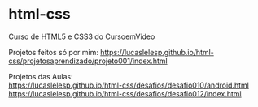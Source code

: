 # html-css
 Curso de HTML5 e CSS3 do CursoemVideo

  Projetos feitos só por mim:
 https://lucaslelesp.github.io/html-css/projetosaprendizado/projeto001/index.html

Projetos das Aulas:</br>
https://lucaslelesp.github.io/html-css/desafios/desafio010/android.html
https://lucaslelesp.github.io/html-css/desafios/desafio012/index.html
